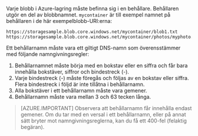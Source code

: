 Varje blobb i Azure-lagring måste befinna sig i en behållare. Behållaren utgör en del av blobbnamnet. `mycontainer` är till exempel namnet på behållaren i de här exempelblobb-URI:erna:

    https://storagesample.blob.core.windows.net/mycontainer/blob1.txt
    https://storagesample.blob.core.windows.net/mycontainer/photos/myphoto.jpg

Ett behållarnamn måste vara ett giltigt DNS-namn som överensstämmer med följande namngivningsregler:

1. Behållarnamnet måste börja med en bokstav eller en siffra och får bara innehålla bokstäver, siffror och bindestreck (-).
1. Varje bindestreck (-) måste föregås och följas av en bokstav eller siffra. Flera bindestreck i följd är inte tillåtna i behållarnamn.
1. Alla bokstäver i ett behållarnamn måste vara gemener.
1. Behållarnamn måste vara mellan 3 och 63 tecken långa.

> [AZURE.IMPORTANT] Observera att behållarnamn får innehålla endast gemener. Om du tar med en versal i ett behållarnamn, eller på annat sätt bryter mot namngivningsreglerna, kan du få ett 400-fel (felaktig begäran). 


<!--HONumber=Jun16_HO2-->


